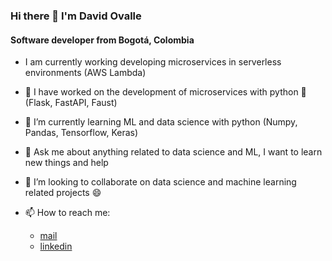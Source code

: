 ### Hi there 👋 I'm David Ovalle
#### Software developer from Bogotá, Colombia

- I am currently working developing microservices in serverless environments (AWS Lambda)

- 🔭 I have worked on the development of microservices with python 🐍 (Flask, FastAPI, Faust)

- 🌱 I’m currently learning ML and data science with python (Numpy, Pandas, Tensorflow, Keras)

- 💬 Ask me about anything related to data science and ML, I want to learn new things and help 

- 👯 I’m looking to collaborate on data science and machine learning related projects 😄 

- 📫 How to reach me:
  * [mail](mailto:david.giovanni.ovalle@gmail.com)
  * [linkedin](https://www.linkedin.com/in/david-giovani-ovalle-ariza/)
